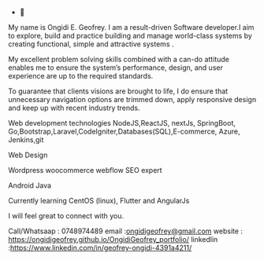 - 👋 


My name is Ongidi E. Geofrey. I am a result-driven Software developer.I aim to explore, build and practice building and manage world-class systems by creating functional, simple and attractive systems .

My excellent problem solving skills combined with a can-do attitude enables me to ensure the system’s performance, design, and user experience are up to the required standards.

To guarantee that clients visions are brought to life, I do  ensure that unnecessary navigation options are trimmed down, apply responsive design and keep up with recent industry trends.


Web development technologies 
NodeJS,ReactJS, nextJs, SpringBoot, Go,Bootstrap,Laravel,CodeIgniter,Databases(SQL),E-commerce, Azure, Jenkins,git

Web Design

Wordpress
woocommerce
webflow
SEO expert

Android 
Java 

Currently learning CentOS (linux), Flutter and AngularJs

I will feel great to connect with you.

Call/Whatsaap : 0748974489
email :ongidigeofrey@gmail.com
website : https://ongidigeofrey.github.io/OngidiGeofrey_portfolio/
linkedlin :https://www.linkedin.com/in/geofrey-ongidi-4391a4211/



